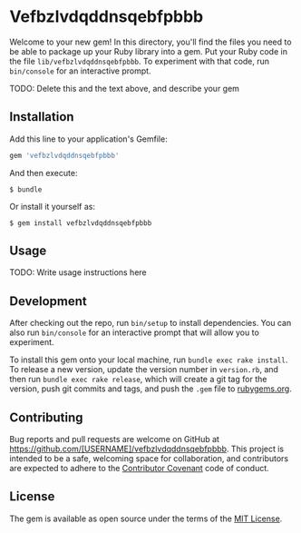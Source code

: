 # Vefbzlvdqddnsqebfpbbb

Welcome to your new gem! In this directory, you'll find the files you need to be able to package up your Ruby library into a gem. Put your Ruby code in the file `lib/vefbzlvdqddnsqebfpbbb`. To experiment with that code, run `bin/console` for an interactive prompt.

TODO: Delete this and the text above, and describe your gem

## Installation

Add this line to your application's Gemfile:

```ruby
gem 'vefbzlvdqddnsqebfpbbb'
```

And then execute:

    $ bundle

Or install it yourself as:

    $ gem install vefbzlvdqddnsqebfpbbb

## Usage

TODO: Write usage instructions here

## Development

After checking out the repo, run `bin/setup` to install dependencies. You can also run `bin/console` for an interactive prompt that will allow you to experiment.

To install this gem onto your local machine, run `bundle exec rake install`. To release a new version, update the version number in `version.rb`, and then run `bundle exec rake release`, which will create a git tag for the version, push git commits and tags, and push the `.gem` file to [rubygems.org](https://rubygems.org).

## Contributing

Bug reports and pull requests are welcome on GitHub at https://github.com/[USERNAME]/vefbzlvdqddnsqebfpbbb. This project is intended to be a safe, welcoming space for collaboration, and contributors are expected to adhere to the [Contributor Covenant](http://contributor-covenant.org) code of conduct.


## License

The gem is available as open source under the terms of the [MIT License](http://opensource.org/licenses/MIT).

